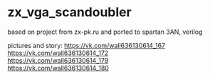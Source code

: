# zx_vga_scandoubler
based on project from zx-pk.ru and ported to spartan 3AN, verilog

pictures and story:
https://vk.com/wall636130614_167<br>
https://vk.com/wall636130614_172<br>
https://vk.com/wall636130614_179<br>
https://vk.com/wall636130614_180<br>
